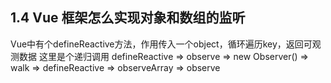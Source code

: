 ## 1.4 Vue 框架怎么实现对象和数组的监听
Vue中有个defineReactive方法，作用传入一个object，循环遍历key，返回可观测数据
这里是个递归调用
defineReactive => observe => new Observer() => walk => defineReactive
                                            => observeArray => observe

